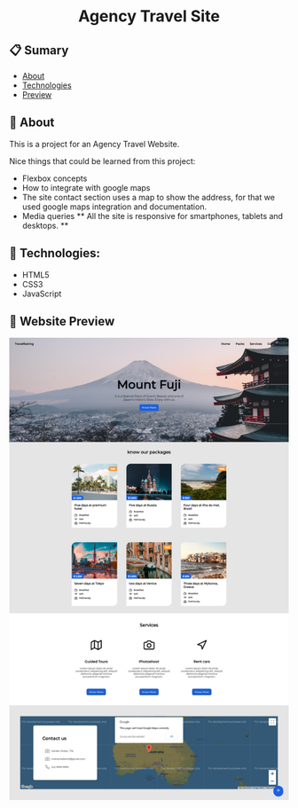 <h1 align="center">
Agency Travel Site 
</h1>

## 📋 Sumary

- [About](#-About)
- [Technologies](#-Technologies)
- [Preview](#-Website-Preview)

## 📖 About

This is a project for an Agency Travel Website.

Nice things that could be learned from this project:
 - Flexbox concepts
 - How to integrate with google maps
 - The site contact section uses a map to show the address, for that we used google maps integration and documentation.
 - Media queries
 ** All the site is responsive for smartphones, tablets and desktops. **

## 🚀 Technologies:

- HTML5
- CSS3
- JavaScript

## 🚀 Website Preview

<p align="center">
  <img src="./assets/website.png">
</p>
